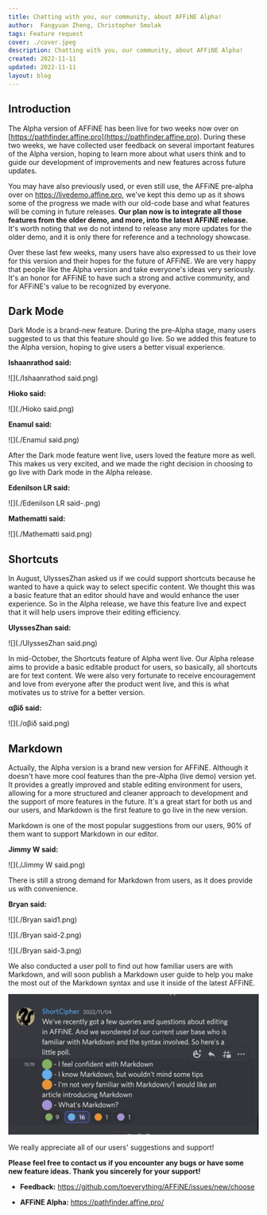 ```yaml
---
title: Chatting with you, our community, about AFFiNE Alpha!
author:  Fangyuan Zheng, Christopher Smolak
tags: Feature request
cover: ./cover.jpeg
description: Chatting with you, our community, about AFFiNE Alpha!
created: 2022-11-11
updated: 2022-11-11
layout: blog
---
```


## Introduction
The Alpha version of AFFiNE has been live for two weeks now over on [https://pathfinder.affine.pro](https://pathfinder.affine.pro). During these two weeks, we have collected user feedback on several important features of the Alpha version, hoping to learn more about what users think and to guide our development of improvements and new features across future updates.

You may have also previously used, or even still use, the AFFiNE pre-alpha over on https://livedemo.affine.pro, we've kept this demo up as it shows some of the progress we made with our old-code base and what features will be coming in future releases. **Our plan now is to integrate all those features from the older demo, and more, into the latest AFFiNE release.** It's worth noting that we do not intend to release any more updates for the older demo, and it is only there for reference and a technology showcase.

Over these last few weeks, many users have also expressed to us their love for this version and their hopes for the future of AFFiNE. We are very happy that people like the Alpha version and take everyone's ideas very seriously. It's an honor for AFFiNE to have such a strong and active community, and for AFFiNE's value to be recognized by everyone.


## Dark Mode
Dark Mode is a brand-new feature. During the pre-Alpha stage, many users suggested to us that this feature should go live. So we added this feature to the Alpha version, hoping to give users a better visual experience.

**Ishaanrathod said:**

![](./Ishaanrathod said.png)


**Hioko said:**

![](./Hioko said.png)


**Enamul said:**

![](./Enamul said.png)

After the Dark mode feature went live, users loved the feature more as well. This makes us very excited, and we made the right decision in choosing to go live with Dark mode in the Alpha release.


**Edenilson LR said:**

![](./Edenilson LR said-.png)


**Mathematti said:**

![](./Mathematti said.png)


## Shortcuts
In August, UlyssesZhan asked us if we could support shortcuts because he wanted to have a quick way to select specific content. We thought this was a basic feature that an editor should have and would enhance the user experience. So in the Alpha release, we have this feature live and expect that it will help users improve their editing efficiency.

**UlyssesZhan said:**

![](./UlyssesZhan said.png)


In mid-October, the Shortcuts feature of Alpha went live. Our Alpha release aims to provide a basic editable product for users, so basically, all shortcuts are for text content. We were also very fortunate to receive encouragement and love from everyone after the product went live, and this is what motivates us to strive for a better version.

**αβiδ said:**

![](./αβiδ said.png)


## Markdown

Actually, the Alpha version is a brand new version for AFFiNE. Although it doesn't have more cool features than the pre-Alpha (live demo) version yet. It provides a greatly improved and stable editing environment for users, allowing for a more structured and cleaner approach to development and the support of more features in the future. It's a great start for both us and our users, and Markdown is the first feature to go live in the new version.

Markdown is one of the most popular suggestions from our users, 90% of them want to support Markdown in our editor.

**Jimmy W said:**

![](./Jimmy W said.png)


There is still a strong demand for Markdown from users, as it does provide us with convenience.

**Bryan said:**

![](./Bryan said1.png)

![](./Bryan said-2.png)

![](./Bryan said-3.png)

We also conducted a user poll to find out how familiar users are with Markdown, and will soon publish a Markdown user guide to help you make the most out of the Markdown syntax and use it inside of the latest AFFiNE.

![](./voting.png)

We really appreciate all of our users' suggestions and support! 

**Please feel free to contact us if you encounter any bugs or have some new feature ideas. Thank you sincerely for your support!**

- **Feedback:** https://github.com/toeverything/AFFiNE/issues/new/choose

- **AFFiNE Alpha:** https://pathfinder.affine.pro/
